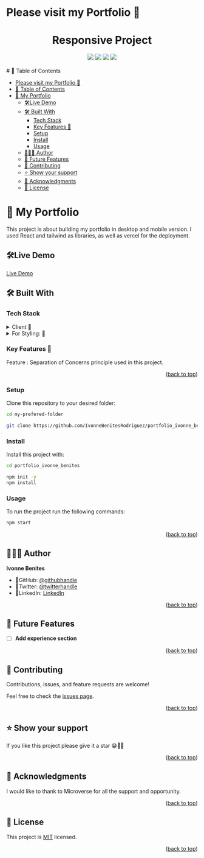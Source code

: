 # Please visit my Portfolio 🌷
<div align="center">
  <h1>Responsive Project</h1>
  <img src="./src/assets/picture1.png" />
  <img src="./src/assets/picture2.png" />
  <img src="./src/assets/picture3.png" />
  <img src="./src/assets/picture4.png" />
</div>
<br/>
# 📗 Table of Contents

- [Please visit my Portfolio 🌷](#please-visit-my-portfolio-)
- [📗 Table of Contents](#-table-of-contents)
- [📖 My Portfolio](#-my-portfolio)
  - [🛠Live Demo](#live-demo)
  - [🛠 Built With ](#-built-with-)
    - [Tech Stack ](#tech-stack-)
    - [Key Features 🌷 ](#key-features--)
    - [Setup](#setup)
    - [Install](#install)
    - [Usage](#usage)
  - [👩🏽‍💻 Author ](#-author-)
  - [🔭 Future Features ](#-future-features-)
  - [🤝 Contributing ](#-contributing-)
  - [⭐️ Show your support ](#️-show-your-support-)
  - [🙏 Acknowledgments ](#-acknowledgments-)
  - [📝 License ](#-license-)

# 📖 My Portfolio<a name="about-project">
This project is about building my portfolio in desktop and mobile version.
I used React and tailwind as libraries, as well as vercel for the deployment.
</a>

## 🛠Live Demo
[Live Demo](https://portfolio-ivonne-be-git-9d3261-ivonnebenitesrodriguezs-projects.vercel.app/)

## 🛠 Built With <a name="built-with"></a>

### Tech Stack <a name="tech-stack"></a>

<details>
  <summary>Client 🌷</summary>
    <ul>
    <li><a href="https://react.dev/">React</a></li>
  </ul>
</details>
<details>
  <summary>For Styling: 🌷</summary>
    <ul>
    <li><a href="https://tailwindcss.com/">Tailwind</a></li>
  </ul>
</details>


### Key Features 🌷 <a name="key-features"></a>

Feature : Separation of Concerns principle used in this project.

<p align="right">(<a href="#readme-top">back to top</a>)</p>

### Setup

Clone this repository to your desired folder:

```sh
cd my-prefered-folder
  
git clone https://github.com/IvonneBenitesRodriguez/portfolio_ivonne_benites.git

```

### Install

Install this project with:

```sh
cd portfolio_ivonne_benites
  
npm init -y
npm install
```

### Usage

To run the project run the following commands:

```sh
npm start 
```
<p align="right">(<a href="#readme-top">back to top</a>)</p>

## 👩🏽‍💻 Author <a name="author"></a>

 **Ivonne Benites**

- 🌷GitHub: [@githubhandle](https://github.com/IvonneBenitesRodriguez)
- 🌷Twitter: [@twitterhandle](https://twitter.com/IvonneBenitesR)
- 🌷LinkedIn: [LinkedIn](https://www.linkedin.com/in/ivonnebenites/)
  
<p align="right">(<a href="#readme-top">back to top</a>)</p>

## 🔭 Future Features <a name="future-features"></a>

- [ ] **Add experience section**

<p align="right">(<a href="#readme-top">back to top</a>)</p>

## 🤝 Contributing <a name="contributing"></a>

Contributions, issues, and feature requests are welcome!

Feel free to check the [issues page](https://github.com/IvonneBenitesRodriguez/portfolio_ivonne_benites/issues).

<p align="right">(<a href="#readme-top">back to top</a>)</p>

## ⭐️ Show your support <a name="support"></a>

If you like this project please give it a star 😁🌟✨

<p align="right">(<a href="#readme-top">back to top</a>)</p>

## 🙏 Acknowledgments <a name="acknowledgements"></a>

I would like to thank to Microverse for all the support and opportunity.

<p align="right">(<a href="#readme-top">back to top</a>)</p>

## 📝 License <a name="license"></a>

This project is [MIT](./LICENSE) licensed.

<p align="right">(<a href="#readme-top">back to top</a>)</p>

